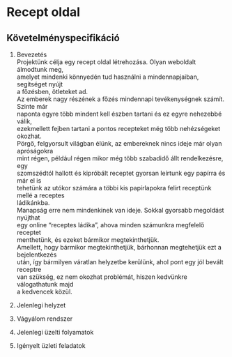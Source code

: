 # Recept oldal

Követelményspecifikáció
---
1. Bevezetés <br/>
Projektünk célja egy recept oldal létrehozása. Olyan weboldalt álmodtunk meg,<br/>
amelyet mindenki könnyedén tud használni a mindennapjaiban, segítséget nyújt <br/>
a főzésben, ötleteket ad.<br/>
Az emberek nagy részének a főzés mindennapi tevékenységnek számít. Szinte már <br/>
naponta egyre több mindent kell észben tartani és ez egyre nehezebbé válik, <br/>
ezekmellett  fejben tartani a pontos recepteket még több nehézségeket okozhat. <br/>
Pörgő, felgyorsult világban élünk, az embereknek nincs ideje már olyan apróságokra <br/>
mint régen, például régen mikor még több szabadidő állt rendelkezésre, egy <br/>
szomszédtól hallott és kipróbált receptet gyorsan leírtunk egy papírra és már el is <br/>
tehetünk az utókor számára a többi kis papírlapokra felírt receptünk mellé a receptes <br/>
ládikánkba.<br/>
Manapság erre nem mindenkinek van ideje. Sokkal gyorsabb megoldást nyújthat <br/>
egy online “receptes ládika”, ahova minden számunkra megfelelő receptet <br/>
menthetünk, és ezeket bármikor megtekinthetjük. <br/>
Amellett, hogy bármikor megtekinthetjük, bárhonnan megtehetjük ezt a bejelentkezés <br/>
után, így bármilyen váratlan helyzetbe kerülünk, ahol pont egy jól bevált receptre <br/>
van szükség, ez nem okozhat problémát, hiszen kedvünkre válogathatunk majd <br/>
a kedvencek közül.

2. Jelenlegi helyzet

3. Vágyálom rendszer

4. Jelenlegi üzelti folyamatok

5. Igényelt üzleti feladatok
